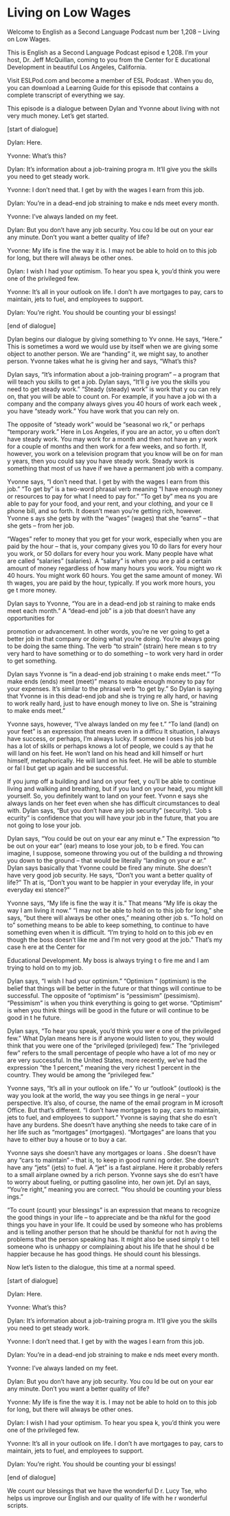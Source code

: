 # Living on Low Wages

Welcome to English as a Second Language Podcast num ber 1,208 – Living on Low Wages.

This is English as a Second Language Podcast episod e 1,208. I’m your host, Dr. Jeff McQuillan, coming to you from the Center for E ducational Development in beautiful Los Angeles, California.

Visit ESLPod.com and become a member of ESL Podcast . When you do, you can download a Learning Guide for this episode that  contains a complete transcript of everything we say.

This episode is a dialogue between Dylan and Yvonne  about living with not very much money. Let’s get started.

[start of dialogue]

Dylan: Here.

Yvonne: What’s this?

Dylan: It’s information about a job-training progra m. It’ll give you the skills you need to get steady work.

Yvonne: I don’t need that. I get by with the wages I earn from this job.

Dylan: You’re in a dead-end job straining to make e nds meet every month.

Yvonne: I’ve always landed on my feet.

Dylan: But you don’t have any job security. You cou ld be out on your ear any minute. Don’t you want a better quality of life?

Yvonne: My life is fine the way it is. I may not be  able to hold on to this job for long, but there will always be other ones.

Dylan: I wish I had your optimism. To hear you spea k, you’d think you were one of the privileged few.

Yvonne: It’s all in your outlook on life. I don’t h ave mortgages to pay, cars to maintain, jets to fuel, and employees to support.

 Dylan: You’re right. You should be counting your bl essings!

[end of dialogue]

Dylan begins our dialogue by giving something to Yv onne. He says, “Here.” This is sometimes a word we would use by itself when we are giving some object to another person. We are “handing” it, we might say, to another person. Yvonne takes what he is giving her and says, “What’s this?

Dylan says, “It’s information about a job-training program” – a program that will teach you skills to get a job. Dylan says, “It’ll g ive you the skills you need to get steady work.” “Steady (steady) work” is work that y ou can rely on, that you will be able to count on. For example, if you have a job wi th a company and the company always gives you 40 hours of work each week , you have “steady work.” You have work that you can rely on.

The opposite of “steady work” would be “seasonal wo rk,” or perhaps “temporary work.” Here in Los Angeles, if you are an actor, yo u often don’t have steady work. You may work for a month and then not have an y work for a couple of months and then work for a few weeks, and so forth.  If, however, you work on a television program that you know will be on for man y years, then you could say you have steady work. Steady work is something that  most of us have if we have a permanent job with a company.

Yvonne says, “I don’t need that. I get by with the wages I earn from this job.” “To get by” is a two-word phrasal verb meaning “I have enough money or resources to pay for what I need to pay for.” “To get by” mea ns you are able to pay for your food, and your rent, and your clothing, and your ce ll phone bill, and so forth. It doesn’t mean you’re getting rich, however. Yvonne s ays she gets by with the “wages” (wages) that she “earns” – that she gets – from her job.

“Wages” refer to money that you get for your work, especially when you are paid by the hour – that is, your company gives you 10 do llars for every hour you work, or 50 dollars for every hour you work. Many people have what are called “salaries” (salaries). A “salary” is when you are p aid a certain amount of money regardless of how many hours you work. You might wo rk 40 hours. You might work 60 hours. You get the same amount of money. Wi th wages, you are paid by the hour, typically. If you work more hours, you ge t more money.

Dylan says to Yvonne, “You are in a dead-end job st raining to make ends meet each month.” A “dead-end job” is a job that doesn’t  have any opportunities for

promotion or advancement. In other words, you’re ne ver going to get a better job in that company or doing what you’re doing. You’re always going to be doing the same thing. The verb “to strain” (strain) here mean s to try very hard to have something or to do something – to work very hard in  order to get something.

Dylan says Yvonne is “in a dead-end job straining t o make ends meet.” “To make ends (ends) meet (meet)” means to make enough money  to pay for your expenses. It’s similar to the phrasal verb “to get by.” So Dylan is saying that Yvonne is in this dead-end job and she is trying re ally hard, or having to work really hard, just to have enough money to live on. She is “straining to make ends meet.”

Yvonne says, however, “I’ve always landed on my fee t.” “To land (land) on your feet” is an expression that means even in a difficu lt situation, I always have success, or perhaps, I’m always lucky. If someone l oses his job but has a lot of skills or perhaps knows a lot of people, we could s ay that he will land on his feet. He won’t land on his head and kill himself or hurt himself, metaphorically. He will land on his feet. He will be able to stumble or fal l but get up again and be successful.

If you jump off a building and land on your feet, y ou’ll be able to continue living and walking and breathing, but if you land on your head, you might kill yourself. So, you definitely want to land on your feet. Yvonn e says she always lands on her feet even when she has difficult circumstances to deal with. Dylan says, “But you don’t have any job security” (security). “Job s ecurity” is confidence that you will have your job in the future, that you are not going to lose your job.

Dylan says, “You could be out on your ear any minut e.” The expression “to be out on your ear” (ear) means to lose your job, to b e fired. You can imagine, I suppose, someone throwing you out of the building a nd throwing you down to the ground – that would be literally “landing on your e ar.” Dylan says basically that Yvonne could be fired any minute. She doesn’t have very good job security. He says, “Don’t you want a better quality of life?” Th at is, “Don’t you want to be happier in your everyday life, in your everyday exi stence?”

Yvonne says, “My life is fine the way it is.” That means “My life is okay the way I am living it now.” “I may not be able to hold on to  this job for long,” she says, “but there will always be other ones,” meaning other job s. “To hold on to” something means to be able to keep something, to continue to have something even when it is difficult. “I’m trying to hold on to this job ev en though the boss doesn’t like me and I’m not very good at the job.” That’s my case h ere at the Center for

Educational Development. My boss is always trying t o fire me and I am trying to hold on to my job.

Dylan says, “I wish I had your optimism.” “Optimism ” (optimism) is the belief that things will be better in the future or that things will continue to be successful. The opposite of “optimism” is “pessimism” (pessimism). “Pessimism” is when you think everything is going to get worse. “Optimism” is when you think things will be good in the future or will continue to be good in t he future.

Dylan says, “To hear you speak, you’d think you wer e one of the privileged few.” What Dylan means here is if anyone would listen to you, they would think that you were one of the “privileged (privileged) few.” The “privileged few” refers to the small percentage of people who have a lot of mo ney or are very successful. In the United States, more recently, we’ve had the expression “the 1 percent,” meaning the very richest 1 percent in the country. They would be among the “privileged few.”

Yvonne says, “It’s all in your outlook on life.” Yo ur “outlook” (outlook) is the way you look at the world, the way you see things in ge neral – your perspective. It’s also, of course, the name of the email program in M icrosoft Office. But that’s different. “I don’t have mortgages to pay, cars to maintain, jets to fuel, and employees to support.” Yvonne is saying that she do esn’t have any burdens. She doesn’t have anything she needs to take care of in her life such as “mortgages” (mortgages). “Mortgages” are loans that you have to  either buy a house or to buy a car.

Yvonne says she doesn’t have any mortgages or loans . She doesn’t have any “cars to maintain” – that is, to keep in good runni ng order. She doesn’t have any “jets” (jets) to fuel. A “jet” is a fast airplane. Here it probably refers to a small airplane owned by a rich person. Yvonne says she do esn’t have to worry about fueling, or putting gasoline into, her own jet. Dyl an says, “You’re right,” meaning you are correct. “You should be counting your bless ings.”

“To count (count) your blessings” is an expression that means to recognize the good things in your life – to appreciate and be tha nkful for the good things you have in your life. It could be used by someone who has problems and is telling another person that he should be thankful for not h aving the problems that the person speaking has. It might also be used simply t o tell someone who is unhappy or complaining about his life that he shoul d be happier because he has good things. He should count his blessings.

Now let’s listen to the dialogue, this time at a normal speed.

 [start of dialogue]

Dylan: Here.

Yvonne: What’s this?

Dylan: It’s information about a job-training progra m. It’ll give you the skills you need to get steady work.

Yvonne: I don’t need that. I get by with the wages I earn from this job.

Dylan: You’re in a dead-end job straining to make e nds meet every month.

Yvonne: I’ve always landed on my feet.

Dylan: But you don’t have any job security. You cou ld be out on your ear any minute. Don’t you want a better quality of life?

Yvonne: My life is fine the way it is. I may not be  able to hold on to this job for long, but there will always be other ones.

Dylan: I wish I had your optimism. To hear you spea k, you’d think you were one of the privileged few.

Yvonne: It’s all in your outlook on life. I don’t h ave mortgages to pay, cars to maintain, jets to fuel, and employees to support.

Dylan: You’re right. You should be counting your bl essings!

[end of dialogue]

We count our blessings that we have the wonderful D r. Lucy Tse, who helps us improve our English and our quality of life with he r wonderful scripts.



